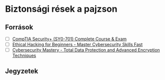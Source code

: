 # Biztonsági rések a pajzson

## Források

- [ ] [CompTIA Security+ (SY0-701) Complete Course & Exam](https://www.udemy.com/course/securityplus/learn/lecture/40864589#content)
- [ ] [Ethical Hacking for Beginners - Master Cybersecurity Skills Fast](https://training.mammothinteractive.com/courses/enrolled/2690237)
- [ ] [Cybersecurity Mastery - Total Data Protection and Advanced Encryption Techniques](https://training.mammothinteractive.com/courses/enrolled/2415670)

## Jegyzetek